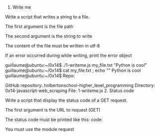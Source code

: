 1. Write me

Write a script that writes a string to a file.

The first argument is the file path

The second argument is the string to write

The content of the file must be written in utf-8

If an error occurred during while writing, print the error object

guillaume@ubuntu:~/0x14$ ./1-writeme.js my_file.txt "Python is cool"
guillaume@ubuntu:~/0x14$ cat my_file.txt ; echo ""
Python is cool
guillaume@ubuntu:~/0x14$
Repo:

GitHub repository: holbertonschool-higher_level_programming
Directory: 0x14-javascript-web_scraping
File: 1-writeme.js
2. Status code

Write a script that display the status code of a GET request.

The first argument is the URL to request (GET)

The status code must be printed like this: code: <status code>

You must use the module request
